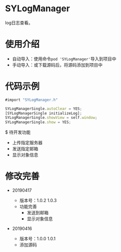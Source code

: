 # SYLogManager
log日志查看。


# 使用介绍
* 自动导入：使用命令`pod 'SYLogManager'`导入到项目中
* 手动导入：或下载源码后，将源码添加到项目中


# 代码示例
~~~ javascript
#import "SYLogManager.h"
~~~

~~~ javascript
SYLogManagerSingle.autoClear = YES;
[SYLogManagerSingle initializeLog];
SYLogManagerSingle.showView = self.window;
SYLogManagerSingle.show = YES;
~~~ 

$ 待开发功能
* 上传指定服务器
* 发送指定邮箱
* 显示对象信息

# 修改完善
* 20190417
  * 版本号：1.0.2 1.0.3
  * 功能完善
    * 发送到邮箱
    * 显示对象信息
    
* 20190416
  * 版本号：1.0.0 1.0.1
  * 添加源码